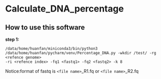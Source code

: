 # Calculate_DNA_percentage
## How to use this software
**step 1:**
```
/data/home/huanfan/miniconda3/bin/python3 /data/home/huanfan/pycharm/venv/Percentage_DNA.py -wkdir /test/ -rg <refence genome> 
-ri <refence index> -fq1 <fastq1> -fq2 <fastq2> -k 8
```
Notice:format of fastq is ```<file name>```_R1.fq or ```<file name>```_R2.fq

